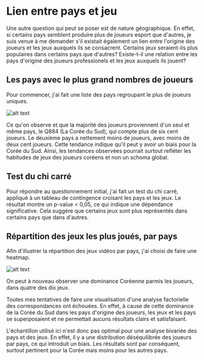 # Lien entre pays et jeu

Une autre question qui peut se poser est de nature géographique. En effet, si certains pays semblent produire plus de joueurs esport que d'autres, je suis venue à me demander s'il existait également un lien entre l'origine des joueurs et les jeux auxquels ils se consacrent. Certains jeux seraient-ils plus populaires dans certains pays que d'autres? Existe-t-il une relation entre les pays d'origine des joueurs professionels et les jeux auxquels ils jouent?

## Les pays avec le plus grand nombres de joueurs

Pour commencer, j'ai fait une liste des pays regroupant le plus de joueurs uniques. 

![alt text](<https://github.com/enaxorb/esportplayers/blob/main/Documentation/Réponses%20aux%20questionnements/Images/Paysnbjoueur.png>)

Ce qu'on observe et que la majorité des joueurs proviennent d'un seul et même pays, le Q884 (La Corée du Sud), qui compte plus de six cent joueurs. Le deuxième pays a nettement moins de joueurs, avec moins de deux cent joueurs. Cette tendance indique qu'il peut y avoir un biais pour la Corée du Sud. Ainsi, les tendances observées pourrait surtout refléter les habitudes de jeux des joueurs coréens et non un schoma global.

## Test du chi carré

Pour répondre au questionnement initial, j'ai fait un test du chi carré, appliqué à un tableau de contingence croisant les pays et les jeux. Le résultat montre un p-value < 0,05, ce qui indique une dépendance significative. Cela suggère que certains jeux sont plus représentés dans certains pays que dans d'autres.

## Répartition des jeux les plus joués, par pays

Afin d'illustrer la répartition des jeux vidéos par pays, j'ai choisi de faire une heatmap.

![alt text](<https://github.com/enaxorb/esportplayers/blob/main/Documentation/Réponses%20aux%20questionnements/Images/Jeuxparpays.png>)

On peut à nouveau observer une dominance Coréenne parmis les joueurs, dans quatre des dix jeux.

Toutes mes tentatives de faire une visualisation d'une analyse factorielle des correspondances ont échouées. En effet, à cause de cette dominance de la Corée du Sud dans les pays d'origine des joueurs, les jeux et les pays se superposaient et ne permettait aucuns résultats clairs et satisfaisant.

L'échantillon utilisé ici n'est donc pas optimal pour une analyse bivariée des pays et des jeux. En effet, il y a une distribution déséquilibrée des joueurs par pays, ce qui introduit un biais. Les résultats sont par conséquent, surtout pertinent pour la Corée mais moins pour les autres pays.


